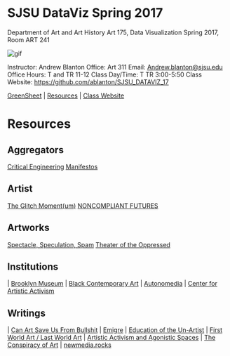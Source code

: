 **SJSU DataViz Spring 2017**
======================
Department of Art and Art History
Art 175, Data Visualization Spring 2017, Room ART 241

![gif](http://i.imgur.com/zdzDxsA.gif)

Instructor: Andrew Blanton
Office: Art 311
Email: Andrew.blanton@sjsu.edu
Office Hours: T and TR 11-12
Class Day/Time: T TR 3:00-5:50
Class Website: https://github.com/ablanton/SJSU_DATAVIZ_17

[GreenSheet](https://github.com/ablanton/SJSU_DATAVIZ_17/blob/master/GREENSHEET.md)
| [Resources](https://github.com/ablanton/SJSU_DATAVIZ_17/blob/master/RESOURCES.md)
| [Class Website](https://github.com/ablanton/SJSU_DATAVIZ_17)

Resources
=========

## Aggregators
[Critical Engineering](https://criticalengineering.org/)
[Manifestos](http://www.disnovation.org/manifestos/) 

## Artist
[The Glitch Moment(um)](http://networkcultures.org/_uploads/NN%234_RosaMenkman.pdf)
[NONCOMPLIANT FUTURES](http://disnovation.org/fnc2/index.html#english)

## Artworks
[Spectacle, Speculation, Spam](https://vimeo.com/194963450/7b76ebff6a)
[Theater of the Oppressed](http://www.tonyc.nyc/)

## Institutions
| [Brooklyn Museum](https://www.brooklynmuseum.org/exhibitions/agitprop)
| [Black Contemporary Art](http://blackcontemporaryart.tumblr.com/)
| [Autonomedia](http://autonomedia.org/)
| [Center for Artistic Activism](https://artisticactivism.org/reading-list/s)

## Writings 
| [Can Art Save Us From Bullshit](http://www.publicseminar.org/2016/12/can-art-save-us-from-bullshit/#.WGrk5bYrJE5)
| [Emigre](http://emigre.com/Editorial.php?sect=1&id=14)
| [Education of the Un-Artist](http://xenopraxis.net/readings/kaprow_education1.pdf)
| [First World Art / Last World Art](http://www.naimark.net/writing/firstword.html)
| [Artistic Activism and Agonistic Spaces](http://www.artandresearch.org.uk/v1n2/mouffe.html)
| [The Conspiracy of Art](https://kirkbrideplan.files.wordpress.com/2012/10/jean-baudrillard-the-conspiracy-of-art.pdf)
| [newmedia.rocks](http://newmedia.rocks/notes/realtime.html)